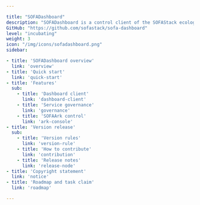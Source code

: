 ```yaml
---

title: "SOFADashboard"
description: "SOFADashboard is a control client of the SOFAStack ecology, providing functions such as application information viewing, service governance, and dynamic module control."
GitHub: "https://github.com/sofastack/sofa-dashboard"
level: "incubating"
weight: 3
icon: "/img/icons/sofadashboard.png"
sidebar:

- title: 'SOFADashboard overview'
  link: 'overview'
- title: 'Quick start'
  link: 'quick-start'
- title: 'Features'
  sub:
    - title: 'Dashboard client'
      link: 'dashboard-client'
    - title: 'Service governance'
      link: 'governance'
    - title: 'SOFAArk control'
      link: 'ark-console'
- title: 'Version release'
  sub:
    - title: 'Version rules'
      link: 'version-rule'
    - title: 'How to contribute'
      link: 'contribution'
    - title: 'Release notes'
      link: 'release-node'
- title: 'Copyright statement'
  link: 'notice'
- title: 'Roadmap and task claim'
  link: 'roadmap'

---
```



